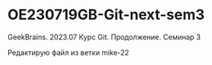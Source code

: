# OE230719GB-Git-next-sem3
GeekBrains. 2023.07 Курс Git. Продолжение. Семинар 3


Редактирую файл из ветки mike-22